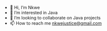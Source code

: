 - 👋 Hi, I’m Nkwe
- 👀 I’m interested in Java
- 💞️ I’m looking to collaborate on Java projects
- 📫 How to reach me nkwejustice@gmail.com

<!---
mapoulo/mapoulo is a ✨ special ✨ repository because its `README.md` (this file) appears on your GitHub profile.
You can click the Preview link to take a look at your changes.
--->
